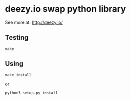 # deezy.io swap python library

See more at: http://deezy.io/

## Testing

```
make
```

## Using

```
make install
```

or

```
python3 setup.py install
```
